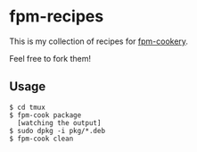 # fpm-recipes

This is my collection of recipes for [fpm-cookery](https://github.com/bernd/fpm-cookery).

Feel free to fork them!

## Usage

    $ cd tmux
    $ fpm-cook package
      [watching the output]
    $ sudo dpkg -i pkg/*.deb
    $ fpm-cook clean
